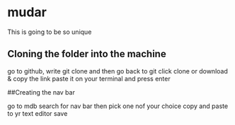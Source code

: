 # mudar
This is going to be so unique
## Cloning the folder into the machine
go to github, write git clone and then go back to git click clone or download & copy the link paste it on your terminal and press enter

##Creating the nav bar

go to mdb search for nav bar then pick one nof your choice copy and paste to yr text editor save
